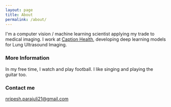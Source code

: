 ```yaml
---
layout: page
title: About
permalink: /about/
---
```


I'm a computer vision / machine learning scientist applying my trade to medical imaging. 
I work at [Caption Health](https://captionhealth.com/), developing deep learning models for Lung Ultrasound Imaging.

### More Information
In my free time, I watch and play football. I like singing and playing the guitar too.

### Contact me
[nripesh.parajuli21@gmail.com](mailto:nripesh.parajuli21@gmail.com)